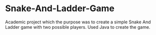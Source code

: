 # Snake-And-Ladder-Game
Academic project which the purpose was to create a simple Snake And Ladder game with two possible players.
Used Java to create the game.
